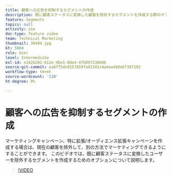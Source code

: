 ```yaml
---
title: 顧客への広告を抑制するセグメントの作成
description: 既に顧客ステータスに変換した顧客を除外するセグメントを作成する際のオプションについて説明します。 マーケティングキャンペーン、特にリーチ拡張機能キャンペーンとオーディエンス拡張機能キャンペーンを作成する場合は、現在の顧客を除外して、別の方法でマーケティングできるようにすることができます。
feature: Segments
topics: null
activity: use
doc-type: feature video
team: Technical Marketing
thumbnail: 36494.jpg
kt: 5804
role: User
level: Intermediate
exl-id: e142b202-612e-4be1-88e4-4fb897238b86
source-git-commit: ea8ff5de0157659fa91341c4a4aa49de6f397192
workflow-type: tm+mt
source-wordcount: '110'
ht-degree: 0%

---
```


# 顧客への広告を抑制するセグメントの作成

マーケティングキャンペーン、特に拡張/オーディエンス拡張キャンペーンを作成する場合は、現在の顧客を除外して、別の方法でマーケティングできるようにすることができます。 このビデオでは、既に顧客ステータスに変換したユーザーを除外するセグメントを作成するためのオプションについて説明します。

>[!VIDEO](https://video.tv.adobe.com/v/41313/?quality=12&learn=on&captions=jpn)
